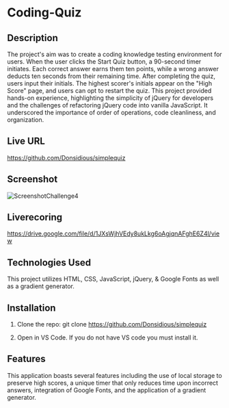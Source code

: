# Coding-Quiz


## Description

The project's aim was to create a coding knowledge testing environment for users. When the user clicks the Start Quiz button, a 90-second timer initiates. Each correct answer earns them ten points, while a wrong answer deducts ten seconds from their remaining time. After completing the quiz, users input their initials. The highest scorer's initials appear on the "High Score" page, and users can opt to restart the quiz. This project provided hands-on experience, highlighting the simplicity of jQuery for developers and the challenges of refactoring jQuery code into vanilla JavaScript. It underscored the importance of order of operations, code cleanliness, and organization.

## Live URL

https://github.com/Donsidious/simplequiz

## Screenshot 
   
![ScreenshotChallenge4](https://user-images.githubusercontent.com/120127903/223318298-06abf8b4-2b21-4983-85c0-b535d5c8a374.png)

## Liverecoring

https://drive.google.com/file/d/1JXsWjhVEdy8ukLkg6oAgjqnAFghE6Z4l/view

## Technologies Used

This project utilizes HTML, CSS, JavaScript, jQuery, & Google Fonts as well as a gradient generator.

## Installation

1. Clone the repo:
   git clone https://github.com/Donsidious/simplequiz

2. Open in VS Code. If you do not have VS code you must install it.

## Features

This application boasts several features including the use of local storage to preserve high scores, a unique timer that only reduces time upon incorrect answers, integration of Google Fonts, and the application of a gradient generator.

